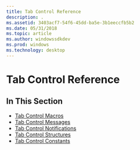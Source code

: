 ```yaml
---
title: Tab Control Reference
description: .
ms.assetid: 3403acf7-54f6-45dd-ba5e-3b1eeccfb5b2
ms.date: 05/31/2018
ms.topic: article
ms.author: windowssdkdev
ms.prod: windows
ms.technology: desktop
---
```


# Tab Control Reference

## In This Section

-   [Tab Control Macros](bumper-tab-control-reference-macros.md)
-   [Tab Control Messages](bumper-tab-control-reference-messages.md)
-   [Tab Control Notifications](bumper-tab-control-reference-notifications.md)
-   [Tab Control Structures](bumper-tab-control-reference-structures.md)
-   [Tab Control Constants](bumper-tab-control-reference-constants.md)

 

 




